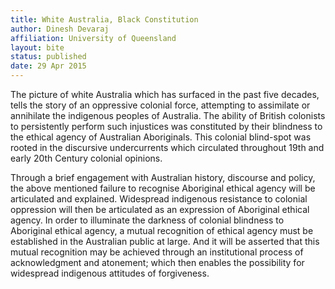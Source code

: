 ```yaml
---
title: White Australia, Black Constitution
author: Dinesh Devaraj
affiliation: University of Queensland
layout: bite
status: published
date: 29 Apr 2015
---
```


The picture of white Australia which has surfaced in the past five decades, tells the story of an oppressive colonial force, attempting to assimilate or annihilate the indigenous peoples of Australia. The ability of British colonists to persistently perform such injustices was constituted by their blindness to the ethical agency of Australian Aboriginals. This colonial blind-spot was rooted in the discursive undercurrents which circulated throughout 19th and early 20th Century colonial opinions. 

Through a brief engagement with Australian history, discourse and policy, the above mentioned failure to recognise Aboriginal ethical agency will be articulated and explained. Widespread indigenous resistance to colonial oppression will then be articulated as an expression of Aboriginal ethical agency. In order to illuminate the darkness of colonial blindness to Aboriginal ethical agency, a mutual recognition of ethical agency must be established in the Australian public at large. And it will be asserted that this mutual recognition may be achieved through an institutional process of acknowledgment and atonement; which then enables the possibility for widespread indigenous attitudes of forgiveness.
